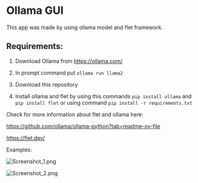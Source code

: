 # Ollama GUI

This app was made by using ollama model and flet framework.

## Requirements:

1. Download Ollama from https://ollama.com/

2. In prompt command put ```ollama run llama2```

3. Download this repository

4. Install ollama and flet by using this commands ```pip install ollama``` and ```pip install flet``` or using command ```pip install -r requirements.txt```


Check for more information about flet and ollama here:

https://github.com/ollama/ollama-python?tab=readme-ov-file

https://flet.dev/

Examples:

![Screenshot_1.png](..%2FScreenshot_1.png)

![Screenshot_2.png](..%2FScreenshot_2.png)